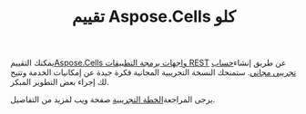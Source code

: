 ﻿---
title: تقييم Aspose.Cells كلو
second_title: Aspose.Cells Cloud Documen
type: docs
url: /ar/evaluate-aspose-cells/
description: Aspose.Cells تدعم السحابة Excel لإنشاء وتحويل ودمج وتقسيم وحماية وتشغيل الكائن الداخلي وما إلى ذلك
weight: 60
---
 يمكنك التقييم[Aspose.Cells واجهات برمجة التطبيقات REST](http://apireference.aspose.cloud/cells/) عن طريق إنشاء[حساب تجريبي مجاني](https://dashboard.aspose.cloud). ستمنحك النسخة التجريبية المجانية فكرة جيدة عن إمكانيات الخدمة وتتيح لك إجراء بعض التطوير المبكر.

 يرجى المراجعة[الخطة التجريبية](https://purchase.aspose.cloud/trial) صفحة ويب لمزيد من التفاصيل.


